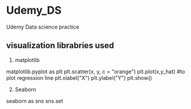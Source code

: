 # Udemy_DS
Udemy Data science practice 


## visualization librabries used
1. matplotlib

matplotlib.pyplot as plt
plt.scatter(x, y, c = "orange")
plt.plot(x,y_hat)   #to plot regression line
plt.xlabel("X")
plt.ylabel("Y")
plt.show()

2. Seaborn

seaborn as sns
sns.set

## 